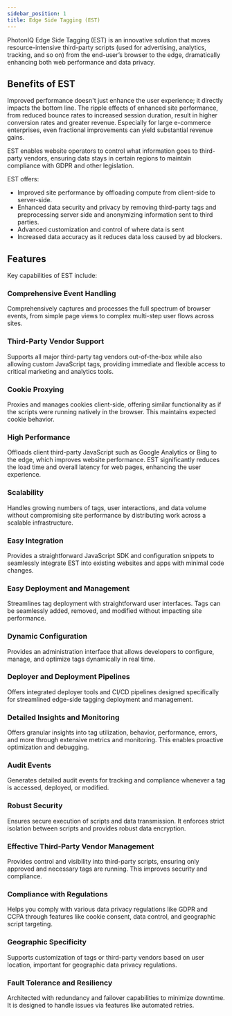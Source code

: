 ```yaml
---
sidebar_position: 1
title: Edge Side Tagging (EST)
---
```


PhotonIQ Edge Side Tagging (EST) is an innovative solution that moves resource-intensive third-party scripts (used for advertising, analytics, tracking, and so on) from the end-user’s browser to the edge, dramatically enhancing both web performance and data privacy.

## Benefits of EST

Improved performance doesn't just enhance the user experience; it directly impacts the bottom line. The ripple effects of enhanced site performance, from reduced bounce rates to increased session duration, result in higher conversion rates and greater revenue. Especially for large e-commerce enterprises, even fractional improvements can yield substantial revenue gains.

EST enables website operators to control what information goes to third-party vendors, ensuring data stays in certain regions to maintain compliance with GDPR and other legislation.

EST offers:

- Improved site performance by offloading compute from client-side to server-side.
- Enhanced data security and privacy by removing third-party tags and preprocessing server side and anonymizing information sent to third parties.
- Advanced customization and control of where data is sent
- Increased data accuracy as it reduces data loss caused by ad blockers.

## Features

Key capabilities of EST include:

### Comprehensive Event Handling

Comprehensively captures and processes the full spectrum of browser events, from simple page views to complex multi-step user flows across sites.

### Third-Party Vendor Support

Supports all major third-party tag vendors out-of-the-box while also allowing custom JavaScript tags, providing immediate and flexible access to critical marketing and analytics tools.

### Cookie Proxying

Proxies and manages cookies client-side, offering similar functionality as if the scripts were running natively in the browser. This maintains expected cookie behavior.

### High Performance

Offloads client third-party JavaScript such as Google Analytics or Bing to the edge, which improves website performance. EST significantly reduces the load time and overall latency for web pages, enhancing the user experience.

### Scalability

Handles growing numbers of tags, user interactions, and data volume without compromising site performance by distributing work across a scalable infrastructure.

### Easy Integration

Provides a straightforward JavaScript SDK and configuration snippets to seamlessly integrate EST into existing websites and apps with minimal code changes.

### Easy Deployment and Management

Streamlines tag deployment with straightforward user interfaces. Tags can be seamlessly added, removed, and modified without impacting site performance.

### Dynamic Configuration

Provides an administration interface that allows developers to configure, manage, and optimize tags dynamically in real time.

### Deployer and Deployment Pipelines

Offers integrated deployer tools and CI/CD pipelines designed specifically for streamlined edge-side tagging deployment and management.

### Detailed Insights and Monitoring

Offers granular insights into tag utilization, behavior, performance, errors, and more through extensive metrics and monitoring. This enables proactive optimization and debugging.

### Audit Events

Generates detailed audit events for tracking and compliance whenever a tag is accessed, deployed, or modified.

### Robust Security

Ensures secure execution of scripts and data transmission. It enforces strict isolation between scripts and provides robust data encryption.

### Effective Third-Party Vendor Management

Provides control and visibility into third-party scripts, ensuring only approved and necessary tags are running. This improves security and compliance.

### Compliance with Regulations

Helps you comply with various data privacy regulations like GDPR and CCPA through features like cookie consent, data control, and geographic script targeting.

### Geographic Specificity

Supports customization of tags or third-party vendors based on user location, important for geographic data privacy regulations.

### Fault Tolerance and Resiliency

Architected with redundancy and failover capabilities to minimize downtime. It is designed to handle issues via features like automated retries.

